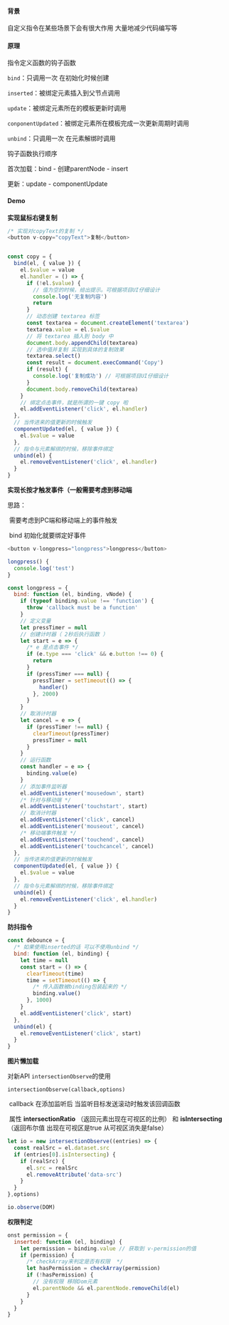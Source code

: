 #### 背景

自定义指令在某些场景下会有很大作用 大量地减少代码编写等

#### 原理

指令定义函数的钩子函数

`bind`：只调用一次 在初始化时候创建

`inserted`：被绑定元素插入到父节点调用

`update`：被绑定元素所在的模板更新时调用

`conponentUpdated`：被绑定元素所在模板完成一次更新周期时调用

`unbind`：只调用一次 在元素解绑时调用

钩子函数执行顺序

首次加载：bind - 创建parentNode - insert

更新：update - componentUpdate

#### Demo

**实现鼠标右键复制**

```js
/* 实现对copyText的复制 */
<button v-copy="copyText">复制</button>


const copy = {
  bind(el, { value }) {
    el.$value = value
    el.handler = () => {
      if (!el.$value) {
        // 值为空的时候，给出提示。可根据项目UI仔细设计
        console.log('无复制内容')
        return
      }
      // 动态创建 textarea 标签
      const textarea = document.createElement('textarea')
      textarea.value = el.$value
      // 将 textarea 插入到 body 中
      document.body.appendChild(textarea)
      // 选中值并复制 实现到具体的复制效果
      textarea.select()
      const result = document.execCommand('Copy')
      if (result) {
        console.log('复制成功') // 可根据项目UI仔细设计
      }
      document.body.removeChild(textarea)
    }
    // 绑定点击事件，就是所谓的一键 copy 啦
    el.addEventListener('click', el.handler)
  },
  // 当传进来的值更新的时候触发
  componentUpdated(el, { value }) {
    el.$value = value
  },
  // 指令与元素解绑的时候，移除事件绑定
  unbind(el) {
    el.removeEventListener('click', el.handler)
  }
}
```

**实现长按才触发事件（一般需要考虑到移动端**

思路：

​	需要考虑到PC端和移动端上的事件触发

​	bind 初始化就要绑定好事件

```js
<button v-longpress="longpress">longpress</button>

longpress() {
  console.log('test')
}

const longpress = {
  bind: function (el, binding, vNode) {
    if (typeof binding.value !== 'function') {
      throw 'callback must be a function'
    }
    // 定义变量
    let pressTimer = null
    // 创建计时器（ 2秒后执行函数 ）
    let start = e => {
      /* e 是点击事件 */
      if (e.type === 'click' && e.button !== 0) {
        return
      }
      if (pressTimer === null) {
        pressTimer = setTimeout(() => {
          handler()
        }, 2000)
      }
    }
    // 取消计时器
    let cancel = e => {
      if (pressTimer !== null) {
        clearTimeout(pressTimer)
        pressTimer = null
      }
    }
    // 运行函数
    const handler = e => {
      binding.value(e)
    }
    // 添加事件监听器
    el.addEventListener('mousedown', start)
    /* 针对与移动端 */
    el.addEventListener('touchstart', start)
    // 取消计时器
    el.addEventListener('click', cancel)
    el.addEventListener('mouseout', cancel)
    /* 移动端事件触发 */
    el.addEventListener('touchend', cancel)
    el.addEventListener('touchcancel', cancel)
  },
  // 当传进来的值更新的时候触发
  componentUpdated(el, { value }) {
    el.$value = value
  },
  // 指令与元素解绑的时候，移除事件绑定
  unbind(el) {
    el.removeEventListener('click', el.handler)
  }
}
```

**防抖指令**

```js
const debounce = {
  /* 如果使用inserted的话 可以不使用unbind */
  bind: function (el, binding) {
    let time = null
    const start = () => {
      clearTimeout(time)
      time = setTimeout(() => {
        /* 传入函数被binding包装起来的 */
        binding.value()
      }, 1000)
    }
    el.addEventListener('click', start)
  },
  unbind(el) {
    el.removeEventListener('click', start)
  }
}
```

**图片懒加载**

对新API `intersectionObserve`的使用

 `intersectionObserve(callback,options)`

​	callback 在添加监听后 当监听目标发送滚动时触发该回调函数

​	属性 **intersectionRatio** （返回元素出现在可视区的比例）  和   **isIntersecting**（返回布尔值 出现在可视区是true 从可视区消失是false）

```js
let io = new intersectionObserve((entries) => {
  const realSrc = el.dataset.src
  if (entries[0].isIntersecting) {
    if (realSrc) {
      el.src = realSrc
      el.removeAttribute('data-src')
    }
  }
},options)

io.observe(DOM)
```

**权限判定**

```js
onst permission = {
  inserted: function (el, binding) {
    let permission = binding.value // 获取到 v-permission的值
    if (permission) {
      /* checkArray来判定是否有权限  */
      let hasPermission = checkArray(permission)
      if (!hasPermission) {
        // 没有权限 移除Dom元素 
        el.parentNode && el.parentNode.removeChild(el)
      }
    }
  }
}
```

